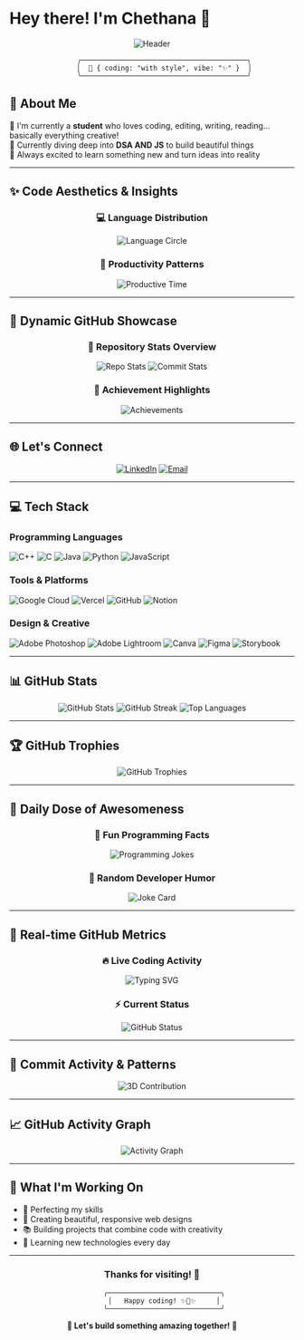 # Hey there! I'm Chethana 🎀

<div align="center">
  
![Header](https://capsule-render.vercel.app/api?type=waving&color=gradient&customColorList=12,15,20&height=150&section=header&text=◦%20Welcome%20to%20my%20digital%20universe%20◦&fontSize=28&fontColor=FF91A4&animation=fadeIn&fontAlignY=35&desc=where%20code%20meets%20creativity&descAlign=50&descAlignY=60&descSize=16)

```
      ╭─────────────────────────────────────────╮
      │  🌸 { coding: "with style", vibe: "✨" }  │
      ╰─────────────────────────────────────────╯
```

</div>

## 💫 About Me

🔭 I'm currently a **student** who loves coding, editing, writing, reading... basically everything creative!<br>
🌱 Currently diving deep into **DSA AND JS** to build beautiful things<br>
💖 Always excited to learn something new and turn ideas into reality<br>

---

## ✨ Code Aesthetics & Insights

<div align="center">

### 💻 **Language Distribution**
![Language Circle](https://github-readme-stats.vercel.app/api/top-langs/?username=chetx27&layout=donut&theme=material-palenight&hide_border=true&bg_color=0D1117&title_color=FF91A4&text_color=ffffff)

### 🌸 **Productivity Patterns**
![Productive Time](https://github-profile-summary-cards.vercel.app/api/cards/productive-time?username=chetx27&theme=material_palenight&utcOffset=5.5)

</div>

---

## 💫 Dynamic GitHub Showcase

<div align="center">

### 🎨 **Repository Stats Overview**
![Repo Stats](https://github-profile-summary-cards.vercel.app/api/cards/repos-per-language?username=chetx27&theme=material_palenight)
![Commit Stats](https://github-profile-summary-cards.vercel.app/api/cards/most-commit-language?username=chetx27&theme=material_palenight)

### 🌟 **Achievement Highlights**
![Achievements](https://github-readme-stats.vercel.app/api?username=chetx27&show_icons=true&include_all_commits=true&count_private=true&theme=material-palenight&hide_border=true&bg_color=0D1117&title_color=FF91A4&text_color=ffffff&icon_color=FF69B4&hide=issues&custom_title=Achievement%20Unlocked!)

</div>

---

## 🌐 Let's Connect

<div align="center">

[![LinkedIn](https://img.shields.io/badge/LinkedIn-%230077B5.svg?style=for-the-badge&logo=linkedin&logoColor=white)](https://linkedin.com/in/chetx27) 
[![Email](https://img.shields.io/badge/Email-D14836?style=for-the-badge&logo=gmail&logoColor=white)](mailto:chethana.workspace@gmail.com)

</div>

---

## 💻 Tech Stack

### Programming Languages
![C++](https://img.shields.io/badge/c++-%2300599C.svg?style=for-the-badge&logo=c%2B%2B&logoColor=white)
![C](https://img.shields.io/badge/c-%2300599C.svg?style=for-the-badge&logo=c&logoColor=white)
![Java](https://img.shields.io/badge/java-%23ED8B00.svg?style=for-the-badge&logo=openjdk&logoColor=white)
![Python](https://img.shields.io/badge/python-3670A0?style=for-the-badge&logo=python&logoColor=ffdd54)
![JavaScript](https://img.shields.io/badge/javascript-%23323330.svg?style=for-the-badge&logo=javascript&logoColor=%23F7DF1E)

### Tools & Platforms
![Google Cloud](https://img.shields.io/badge/GoogleCloud-%234285F4.svg?style=for-the-badge&logo=google-cloud&logoColor=white)
![Vercel](https://img.shields.io/badge/vercel-%23000000.svg?style=for-the-badge&logo=vercel&logoColor=white)
![GitHub](https://img.shields.io/badge/github-%23121011.svg?style=for-the-badge&logo=github&logoColor=white)
![Notion](https://img.shields.io/badge/Notion-%23000000.svg?style=for-the-badge&logo=notion&logoColor=white)

### Design & Creative
![Adobe Photoshop](https://img.shields.io/badge/adobe%20photoshop-%2331A8FF.svg?style=for-the-badge&logo=adobe%20photoshop&logoColor=white)
![Adobe Lightroom](https://img.shields.io/badge/Adobe%20Lightroom-31A8FF.svg?style=for-the-badge&logo=Adobe%20Lightroom&logoColor=white)
![Canva](https://img.shields.io/badge/Canva-%2300C4CC.svg?style=for-the-badge&logo=Canva&logoColor=white)
![Figma](https://img.shields.io/badge/figma-%23F24E1E.svg?style=for-the-badge&logo=figma&logoColor=white)
![Storybook](https://img.shields.io/badge/-Storybook-FF4785?style=for-the-badge&logo=storybook&logoColor=white)

---

## 📊 GitHub Stats

<div align="center">

<img src="https://github-readme-stats.vercel.app/api?username=chetx27&theme=material-palenight&hide_border=true&include_all_commits=true&count_private=true&bg_color=0D1117&title_color=FF91A4&text_color=ffffff&icon_color=FF91A4" alt="GitHub Stats" />

<img src="https://github-readme-streak-stats.herokuapp.com/?user=chetx27&theme=material-palenight&hide_border=true&background=0D1117&ring=FF91A4&fire=FF91A4&currStreakLabel=FF91A4" alt="GitHub Streak" />

<img src="https://github-readme-stats.vercel.app/api/top-langs/?username=chetx27&theme=material-palenight&hide_border=true&include_all_commits=true&count_private=true&layout=compact&bg_color=0D1117&title_color=FF91A4&text_color=ffffff" alt="Top Languages" />

</div>

---

## 🏆 GitHub Trophies

<div align="center">

![GitHub Trophies](https://github-profile-trophy.vercel.app/?username=chetx27&theme=onedark&no-frame=true&no-bg=true&margin-w=4&row=2&column=4)

</div>

---

## 💭 Daily Dose of Awesomeness

<div align="center">

### 🎲 **Fun Programming Facts**
![Programming Jokes](https://readme-jokes.vercel.app/api?hideBorder&theme=material-palenight&bgColor=0D1117&textColor=ffffff&codeColor=FF91A4)

### 🎯 **Random Developer Humor**
![Joke Card](https://readme-jokes.vercel.app/api?theme=material-palenight&hideBorder&bgColor=0D1117&textColor=ffffff&codeColor=FF91A4)

</div>

---

## 🎯 Real-time GitHub Metrics

<div align="center">

### 🔥 **Live Coding Activity**
![Typing SVG](https://readme-typing-svg.herokuapp.com?font=Fira+Code&size=18&duration=3000&pause=1000&color=FF91A4&background=0D111700&center=true&vCenter=true&width=600&lines=Building+beautiful+websites+with+JavaScript;Creating+responsive+designs+with+CSS;Learning+new+technologies+every+day;Turning+coffee+into+code+%E2%98%95%EF%B8%8F)

### ⚡ **Current Status**
![GitHub Status](https://github-readme-stats.vercel.app/api?username=chetx27&show_icons=true&count_private=true&theme=material-palenight&hide_border=true&bg_color=0D1117&title_color=FF91A4&text_color=ffffff&icon_color=FF69B4&custom_title=Chethana's%20GitHub%20Journey)

</div>

---

## 💖 Commit Activity & Patterns

<div align="center">

![3D Contribution](https://github-readme-activity-graph.vercel.app/graph?username=chetx27&bg_color=0d1117&color=ff91a4&line=ff69b4&point=ffffff&area=true&hide_border=true&custom_title=My%20Coding%20Journey%20Visualized)


</div>

---

## 📈 GitHub Activity Graph

<div align="center">

![Activity Graph](https://github-readme-activity-graph.vercel.app/graph?username=chetx27&theme=material-palenight&bg_color=0d1117&color=ff91a4&line=ff69b4&point=ffffff&area=true&hide_border=true)

</div>

---

## 🌸 What I'm Working On

- 🎯 Perfecting my skills
- 🎨 Creating beautiful, responsive web designs
- 📚 Building projects that combine code with creativity
- 🌟 Learning new technologies every day

---

<div align="center">

### Thanks for visiting! 💖

<div align="center">


```
      ╭────────────────────────────╮
      │   Happy coding! ✨🎀✨     │
      ╰────────────────────────────╯
```

**💫 Let's build something amazing together! 💫**

</div>
